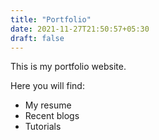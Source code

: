 ```yaml
---
title: "Portfolio"
date: 2021-11-27T21:50:57+05:30
draft: false
---
```

This is my portfolio website.

Here you will find:
* My resume
* Recent blogs
* Tutorials

